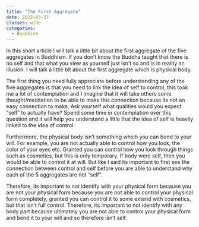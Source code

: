 ```yaml
---
title: "The First Aggregate"
date: 2022-03-27
classes: wide
categories:
  - Buddhism
---
```


In this short article I will talk a little bit about the first aggregate of the five aggregates in Buddhism. If you don’t know the Buddha taught that there is no self and that what you view as yourself just isn’t so and is in reality an illusion. I will talk a little bit about the first aggregate which is physical body. 

The first thing you need fully appreciate before understanding any of the five aggregates is that you need to link the idea of self to control, this took me a lot of contemplation and I imagine that it will take others some thought/meditation to be able to make this connection because its not an easy connection to make. Ask yourself what qualities would you expect “self” to actually have? Spend some time in contemplation over this question and it will help you understand a little that the idea of self is heavily linked to the idea of control.

Furthermore, the physical body isn’t something which you can bend to your will. For example, you are not actually able to control how you look, the color of your eyes etc. Granted you can control how you look through things such as cosmetics, but this is only temporary. If body were self, then you would be able to control it at will. But like I said its important to first see the connection between control and self before you are able to understand why each of the 5 aggregates are not “self”.  

Therefore, its important to not identify with your physical form because you are not your physical form because you are not able to control your physical form completely, granted you can control it to some extend with cosmetics, but that isn’t full control. Therefore, its important to not identify with any body part because ultimately you are not able to control your physical form and bend it to your will and so therefore isn’t self.

